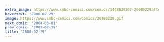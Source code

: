 ```yaml
---
extra_image: https://www.smbc-comics.com/comics/1448634167-20080229after.png
hovertext: '2008-02-29'
image: https://www.smbc-comics.com/comics/20080229.gif
next_comic: '2008-03-01'
prev_comic: '2008-02-28'
title: '2008-02-29'
---
```


